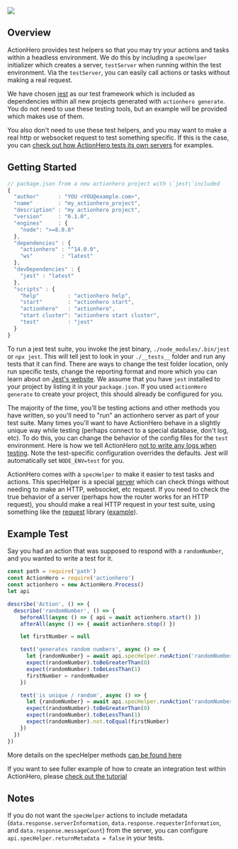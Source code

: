 ![](flying-man.svg)

## Overview

ActionHero provides test helpers so that you may try your actions and tasks within a headless environment. We do this by including a `specHelper` initializer which creates a server, `testServer` when running within the test environment. Via the `testServer`, you can easily call actions or tasks without making a real request.

We have chosen [jest](https://facebook.github.io/jest) as our test framework which is included as dependencies within all new projects generated with `actionhero generate`. You do not need to use these testing tools, but an example will be provided which makes use of them.

You also don't need to use these test helpers, and you may want to make a real http or websocket request to test something specific. If this is the case, you can [check out how ActionHero tests its own servers](https://github.com/actionhero/actionhero/tree/master/test/servers) for examples.

## Getting Started

```js
// package.json from a new actionhero project with \`jest\`included
{
  "author"      : "YOU <YOU@example.com>",
  "name"        : "my_actionhero_project",
  "description" : "my actionhero project",
  "version"     : "0.1.0",
  "engines"     : {
    "node": ">=8.0.0"
  },
  "dependencies" : {
    "actionhero" : "^14.0.0",
    "ws"         : "latest"
  },
  "devDependencies" : {
    "jest" : "latest"
  },
  "scripts" : {
    "help"         : "actionhero help",
    "start"        : "actionhero start",
    "actionhero"   : "actionhero",
    "start cluster": "actionhero start cluster",
    "test"         : "jest"
  }
}
```

To run a jest test suite, you invoke the jest binary, `./node_modules/.bin/jest` or `npx jest`. This will tell jest to look in your `./__tests__` folder and run any tests that it can find. There are ways to change the test folder location, only run specific tests, change the reporting format and more which you can learn about on [Jest's website](https://facebook.github.io/jest). We assume that you have `jest` installed to your project by listing it in your `package.json`. If you used `actionHero generate` to create your project, this should already be configured for you.

The majority of the time, you'll be testing actions and other methods you have written, so you'll need to "run" an actionhero server as part of your test suite. Many times you'll want to have ActionHero behave in a slightly unique way while testing (perhaps connect to a special database, don't log, etc). To do this, you can change the behavior of the config files for the `test` environment. Here is how we tell ActionHero [not to write any logs when testing](https://github.com/actionhero/actionhero/blob/master/config/logger.js#L48-L54). Note the test-specific configuration overrides the defaults. Jest will automatically set `NODE_ENV=test` for you.

ActionHero comes with a `specHelper` to make it easier to test tasks and actions. This specHelper is a special [server](/docs/core/#servers) which can check things without needing to make an HTTP, websocket, etc request. If you need to check the true behavior of a server (perhaps how the router works for an HTTP request), you should make a real HTTP request in your test suite, using something like the [request](https://github.com/request/request) library ([example](https://github.com/actionhero/actionhero/blob/master/test/servers/web.js#L178-L184)).

## Example Test

Say you had an action that was supposed to respond with a `randomNumber`, and you wanted to write a test for it.

```js
const path = require('path')
const ActionHero = require('actionhero')
const actionhero = new ActionHero.Process()
let api

describe('Action', () => {
  describe('randomNumber', () => {
    beforeAll(async () => { api = await actionhero.start() })
    afterAll(async () => { await actionhero.stop() })

    let firstNumber = null

    test('generates random numbers', async () => {
      let {randomNumber} = await api.specHelper.runAction('randomNumber')
      expect(randomNumber).toBeGreaterThan(0)
      expect(randomNumber).toBeLessThan(1)
      firstNumber = randomNumber
    })

    test('is unique / random', async () => {
      let {randomNumber} = await api.specHelper.runAction('randomNumber')
      expect(randomNumber).toBeGreaterThan(0)
      expect(randomNumber).toBeLessThan(1)
      expect(randomNumber).not.toEqual(firstNumber)
    })
  })
})

```

More details on the specHelper methods [can be found here](api.specHelper.html)

If you want to see fuller example of how to create an integration test within ActionHero, please [check out the tutorial](https://github.com/actionhero/actionhero-tutorial#testing)

## Notes

If you do not want the `specHelper` actions to include metadata (`data.response.serverInformation`, `data.response.requesterInformation`, and `data.response.messageCount`) from the server, you can configure `api.specHelper.returnMetadata = false` in your tests.
